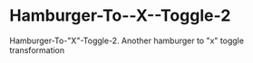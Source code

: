# Hamburger-To--X--Toggle-2
Hamburger-To-"X"-Toggle-2. Another hamburger to "x" toggle transformation
